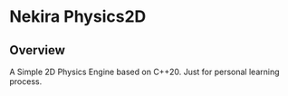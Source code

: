 ﻿# Nekira Physics2D


## Overview
A Simple 2D Physics Engine based on C++20. Just for personal learning process.

